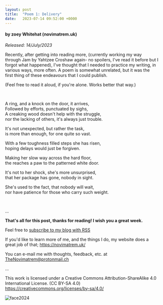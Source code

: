 ```yaml
---
layout: post
title:  "Poem 1: Delivery"
date:   2023-07-14 09:52:00 +0000
---
```

#### by zoey Whitehat (novimatrem.uk)
*Released: 14/July/2023*

Recently, after getting into reading more, (currently working my way through Jam by Yahtzee Croshaw again- no spoilers, I've read it before but I forgot what happened), I've thought that I needed to practice my writing, in various ways, more often. A poem is somewhat unrelated, but it was the first thing of these endeavours that I could publish.

(Feel free to read it aloud, if you're alone. Works better that way.)

<br>

A ring, and a knock on the door, it arrives,<br>
Followed by efforts, punctuated by sighs,<br>
A creaking wood doesn't help with the struggle,<br>
nor the lacking of others, it's always just trouble.

It's not unexpected, but rather the task,<br>
is more than enough, for one quite so vast.

With a few toughness filled steps she has risen,<br>
hoping delays would just be forgiven.

Making her slow way across the hard floor,<br>
the reaches a paw to the patterned white door.

It's not to her shock, she's more unsurprised,<br>
that her package has gone, nobody in sight.

She's used to the fact, that nobody will wait,<br>
nor have patience for those who carry such weight.

<br>

...

**That's all for this post, thanks for reading! I wish you a great week.**

Feel free to <a href="https://novimatrem.gitlab.io/blog/feed.xml" target="_blank">subscribe to my blog with RSS</a>

If you'd like to learn more of me, and the things I do, my website does a great job of that; <a href="https://novimatrem.uk/" target="_blank">https://novimatrem.uk/</a>

You can e-mail me with thoughts, feedback, etc. at [TheNovimatrem@protonmail.ch](mailto:TheNovimatrem@protonmail.ch)

...

This work is licensed under a Creative Commons Attribution-ShareAlike 4.0 International License. (CC BY-SA 4.0)
<a href="https://creativecommons.org/licenses/by-sa/4.0/" target="_blank">https://creativecommons.org/licenses/by-sa/4.0/</a>

![face2024](https://gitlab.com/Novimatrem/blog/-/raw/master/face2024.png)
